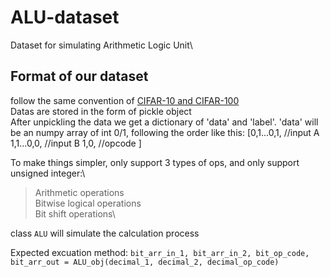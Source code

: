 # ALU-dataset
Dataset for simulating Arithmetic Logic Unit\

## Format of our dataset
follow the same convention of [CIFAR-10 and CIFAR-100](https://www.cs.toronto.edu/~kriz/cifar.html)\
Datas are stored in the form of pickle object\
After unpickling the data we get a dictionary of 'data' and 'label'.
'data' will be an numpy array of int 0/1, following the order like this:
[0,1...0,1, //input A
 1,1...0,0, //input B
 1,0,        //opcode
]

To make things simpler, only support 3 types of ops, and only support unsigned integer:\
> Arithmetic operations\
> Bitwise logical operations\
> Bit shift operations\


class `ALU` will simulate the calculation process


Expected excuation method:
`bit_arr_in_1, bit_arr_in_2, bit_op_code, bit_arr_out = ALU_obj(decimal_1, decimal_2, decimal_op_code)`


